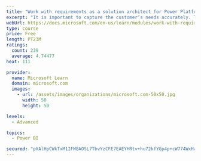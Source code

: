 ```yaml
---
title: "Work with requirements as a solution architect for Power Platform and Dynamics 365"
excerpt: "It is important to capture the customer’s needs accurately. This module explains how to capture requirements and identify functional and non-functional items."
webUrl: https://docs.microsoft.com/en-us/learn/modules/work-with-requirements/
type: course
price: Free
length: PT23M
ratings:
  count: 239
  average: 4.74477
heat: 111

provider:
  name: Microsoft Learn
  domain: microsoft.com
  images:
    - url: /assets/images/organizations/microsoft.com-50x50.jpg
      width: 50
      height: 50

levels:
  - Advanced

topics:
  - Power BI

secured: "pXAlHpCWkTxM1IFW8AOSL7TbvYzCFE7EAEYHRtv+hu72kfYGp4p+cW774WxHaN9qI1QZJ0LN3cGbpXxtM2BenVtGTO0UzQyJ9d6UYAN7z7DleLhFTCAPXC9QNMXxrp+cwl9kSdqwhhk8RKYLTGZbreamWpE9Ew5VGZJICx+dkuYp0sO32qRSVySsGsa7pnKrZj5ixiR0WsvJj0ArZ6cFamA9pPlm4BLbR0m1wnBAgb5tXJK7CrXWfawZCofTLvuwSkloZ8X1eiK6q01jx1A6VA2nPuSLgpc/LBu2d/7nWXIJprDAEcFMFGLSMf04EIO+6dMoR+Udmn/sIr8sAlx+olpSYbukRRPl4vmpgMg6BS6A5W06nHyIm1mHiTJP8I8rUVUsb8K1VDQs6HhB5Bfgkg==;Gdbv7UD7PXOUh8i0eYZgLA=="
---
```


